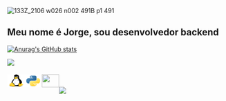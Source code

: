 ![133Z_2106 w026 n002 491B p1 491](https://user-images.githubusercontent.com/61012171/172246735-fb345ac3-1e1d-4d1a-a0e2-3d29700e9c51.jpg)

<!--
**jorge-ti/jorge-ti** is a ✨ _special_ ✨ repository because its `README.md` (this file) appears on your GitHub profile.

Here are some ideas to get you started:

- 🔭 I’m currently working on ...
- 🌱 I’m currently learning ...
- 👯 I’m looking to collaborate on ...
- 🤔 I’m looking for help with ...
- 💬 Ask me about ...
- 📫 How to reach me: ...
- 😄 Pronouns: ...
- ⚡ Fun fact: ...
-->


## Meu nome é Jorge, sou desenvolvedor backend 
[![Anurag's GitHub stats](https://github-readme-stats.vercel.app/api?username=jorge-ti)](https://github.com/anuraghazra/github-readme-stats)
<div align="left">
  <a href="https://github.com/jorge-ti">
  <img height="180em" src="https://github-readme-stats.vercel.app/api?username=jorge-ti&show_icons=true&theme=dracula&include_all_commits=true&count_private=true"/>
<div style="display: inline_block"><br>
  <img align="left" height="30" width="40" src="https://raw.githubusercontent.com/devicons/devicon/master/icons/linux/linux-original.svg">
  <img align="left" height="30" width="40" src="https://raw.githubusercontent.com/devicons/devicon/master/icons/python/python-original.svg">
  <img align="left" height="30" width="40" src="https://user-images.githubusercontent.com/61012171/172245157-4b728033-9791-49f9-bb22-acd281c09eb1.svg">
</div>
  
  ##
 
<div align="left"> 
  <a href="https://www.linkedin.com/in/jorge-s-costa/" target="_blank"><img src="https://img.shields.io/badge/-LinkedIn-%230077B5?style=for-the-badge&logo=linkedin&logoColor=white" target="_blank"></a> 
 
</div>
